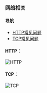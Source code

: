 ### 网络相关

#### 导航
- [HTTP常见问题](docs/http.md)
- [TCP常见问题](docs/tcp.md)


#### HTTP：
![HTTP](img/http.png)

#### TCP：
![TCP](img/tcp.png)